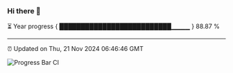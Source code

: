 ### Hi there 👋

⏳ Year progress { ██████████████████████████▁▁▁▁ } 88.87 %

---

⏰ Updated on Thu, 21 Nov 2024 06:46:46 GMT

![Progress Bar CI](https://github.com/IshwaranRudhara/GIT-ACTION/workflows/Progress%20Bar%20CI/badge.svg)

